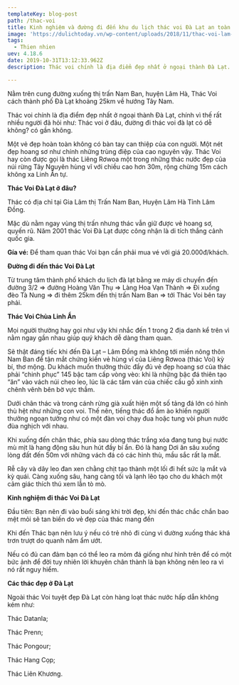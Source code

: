```yaml
---
templateKey: blog-post
path: /thac-voi
title: Kinh nghiệm và đường đi đến khu du lịch thác voi Đà Lạt an toàn nhất
image: 'https://dulichtoday.vn/wp-content/uploads/2018/11/thac-voi-lam-dong.jpg' 
tags:
  - Thien nhien
uev: 4.18.6
date: 2019-10-31T13:12:33.962Z
description: Thác voi chính là địa điểm đẹp nhất ở ngoại thành Đà Lạt...

---
```


Nằm trên cung đường xuống thị trấn Nam Ban, huyện Lâm Hà, Thác Voi cách thành phố Đà Lạt khoảng 25km về hướng Tây Nam. 

Thác voi chính là địa điểm đẹp nhất ở ngoại thành Đà Lạt, chính vì thế rất nhiều người đã hỏi như: Thác voi ở đâu, đường đi thác voi đà lạt có dễ không? có gần không.

Một vẻ đẹp hoàn toàn không có bàn tay can thiệp của con người. Một nét đẹp hoang sơ như chính những trùng điệp của cao nguyên vậy. Thác Voi hay còn được gọi là thác Liêng Rơwoa một trong những thác nước đẹp của núi rừng Tây Nguyên hùng vĩ với chiều cao hơn 30m, rộng chừng 15m cách không xa Linh Ẩn tự.

**Thác Voi Đà Lạt ở đâu?**

Thác có địa chỉ tại Gia Lâm thị Trấn Nam Ban, Huyện Lâm Hà Tỉnh Lâm Đồng.

Mặc dù nằm ngay vùng thị trấn nhưng thác vẫn giữ được vẻ hoang sơ, quyến rũ. Năm 2001 thác Voi Đà Lạt được công nhận là di tích thắng cảnh quốc gia.

**Gía vé:**
Để tham quan thác Voi bạn cần phải mua vé với giá 20.000đ/khách.

**Đường đi đến thác Voi Đà Lạt**

Từ trung tâm thành phố khách du lịch đà lạt bằng xe máy di chuyển đến đường 3/2 => đường Hoàng Văn Thụ => Làng Hoa Vạn Thành => Đi xuống đèo Tà Nung => đi thêm 25km đến thị trấn Nam Ban => tới Thác Voi bên tay phải.


**Thác Voi Chùa Linh Ẩn**

Mọi người thường hay gọi như vậy khi nhắc đến 1 trong 2 địa danh kể trên vì nằm ngay gần nhau giúp quý khách dễ dàng tham quan.

Sẽ thật đáng tiếc khi đến Đà Lạt – Lâm Đồng mà không tới miền nông thôn Nam Ban để tận mắt chứng kiến vẻ hùng vĩ của Liêng Rơwoa (thác Voi) kỳ bí, thơ mộng. Du khách muốn thưởng thức đầy đủ vẻ đẹp hoang sơ của thác phải “chinh phục” 145 bậc tam cấp vòng vèo: khi là những bậc đá thiên tạo “ăn” vào vách núi cheo leo, lúc là các tấm ván của chiếc cầu gỗ xinh xinh chênh vênh bên bờ vực thẳm.

Dưới chân thác và trong cánh rừng già xuất hiện một số tảng đá lớn có hình thù hệt như những con voi. Thế nên, tiếng thác đổ ầm ào khiến người thưởng ngoạn tưởng như có một đàn voi chạy đua hoặc tung vòi phun nước đùa nghịch với nhau.

Khi xuống đến chân thác, phía sau dòng thác trắng xóa đang tung bụi nước mù mịt là hang động sâu hun hút đầy bí ẩn. Đó là hang Dơi ăn sâu xuống lòng đất đến 50m với những vách đá có các hình thù, mầu sắc rất lạ mắt.

Rễ cây và dây leo đan xen chằng chịt tạo thành một lối đi hết sức lạ mắt và kỳ quái. Càng xuống sâu, hang càng tối và lạnh lẽo tạo cho du khách một cảm giác thích thú xem lẫn tò mò.

**Kinh nghiệm đi thác Voi Đà Lạt**

Đầu tiên: Bạn nên đi vào buổi sáng khi trời đẹp, khi đến thác chắc chắn bao mệt mỏi sẽ tan biến do vẻ đẹp của thác mang đến

Khi đến Thác bạn nên lưu ý nếu có trẻ nhỏ đi cùng vì đường xuống thác khá trơn trượt do quanh năm ẩm ướt.

Nếu có đủ can đảm bạn có thể leo ra mỏm đá giống như hình trên để có một bức ảnh để đời tuy nhiên lời khuyên chân thành là bạn không nên leo ra vì nó rất nguy hiểm.


**Các thác đẹp ở Đà Lạt**

Ngoài thác Voi tuyệt đẹp Đà Lạt còn hàng loạt thác nước hấp dẫn không kém như:

Thác Datanla;

Thác Prenn;

Thác Pongour;

Thác Hang Cọp;

Thác Liên Khương.
